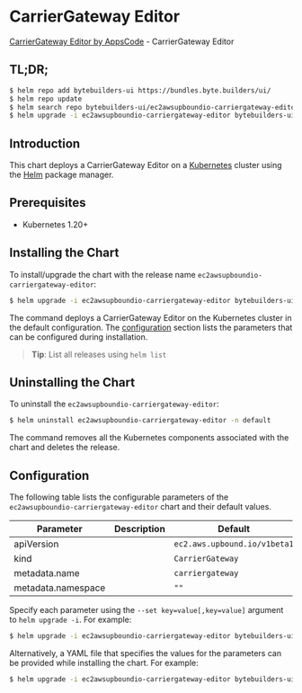 # CarrierGateway Editor

[CarrierGateway Editor by AppsCode](https://byte.builders) - CarrierGateway Editor

## TL;DR;

```bash
$ helm repo add bytebuilders-ui https://bundles.byte.builders/ui/
$ helm repo update
$ helm search repo bytebuilders-ui/ec2awsupboundio-carriergateway-editor --version=v0.4.18
$ helm upgrade -i ec2awsupboundio-carriergateway-editor bytebuilders-ui/ec2awsupboundio-carriergateway-editor -n default --create-namespace --version=v0.4.18
```

## Introduction

This chart deploys a CarrierGateway Editor on a [Kubernetes](http://kubernetes.io) cluster using the [Helm](https://helm.sh) package manager.

## Prerequisites

- Kubernetes 1.20+

## Installing the Chart

To install/upgrade the chart with the release name `ec2awsupboundio-carriergateway-editor`:

```bash
$ helm upgrade -i ec2awsupboundio-carriergateway-editor bytebuilders-ui/ec2awsupboundio-carriergateway-editor -n default --create-namespace --version=v0.4.18
```

The command deploys a CarrierGateway Editor on the Kubernetes cluster in the default configuration. The [configuration](#configuration) section lists the parameters that can be configured during installation.

> **Tip**: List all releases using `helm list`

## Uninstalling the Chart

To uninstall the `ec2awsupboundio-carriergateway-editor`:

```bash
$ helm uninstall ec2awsupboundio-carriergateway-editor -n default
```

The command removes all the Kubernetes components associated with the chart and deletes the release.

## Configuration

The following table lists the configurable parameters of the `ec2awsupboundio-carriergateway-editor` chart and their default values.

|     Parameter      | Description |                 Default                 |
|--------------------|-------------|-----------------------------------------|
| apiVersion         |             | <code>ec2.aws.upbound.io/v1beta1</code> |
| kind               |             | <code>CarrierGateway</code>             |
| metadata.name      |             | <code>carriergateway</code>             |
| metadata.namespace |             | <code>""</code>                         |


Specify each parameter using the `--set key=value[,key=value]` argument to `helm upgrade -i`. For example:

```bash
$ helm upgrade -i ec2awsupboundio-carriergateway-editor bytebuilders-ui/ec2awsupboundio-carriergateway-editor -n default --create-namespace --version=v0.4.18 --set apiVersion=ec2.aws.upbound.io/v1beta1
```

Alternatively, a YAML file that specifies the values for the parameters can be provided while
installing the chart. For example:

```bash
$ helm upgrade -i ec2awsupboundio-carriergateway-editor bytebuilders-ui/ec2awsupboundio-carriergateway-editor -n default --create-namespace --version=v0.4.18 --values values.yaml
```
